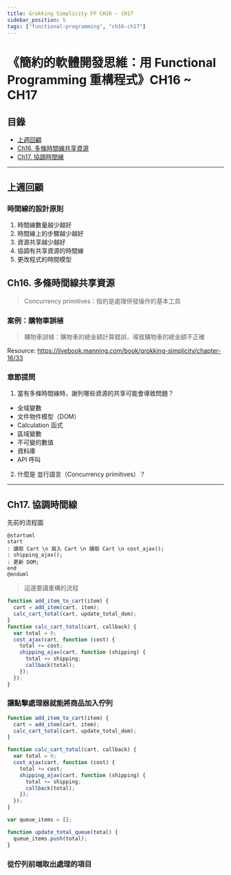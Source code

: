 ```yaml
---
title: Grokking Simplicity FP CH16 ~ CH17
sidebar_position: 5
tags: ["functional-programming", "ch16-ch17"]
---
```


# 《簡約的軟體開發思維：用 Functional Programming 重構程式》CH16 ~ CH17

## 目錄

- [上週回顧](#上週回顧)
- [Ch16. 多條時間線共享資源](#ch16-多條時間線共享資源)
- [Ch17. 協調時間線](#ch17-協調時間線)

---

## 上週回顧

### 時間線的設計原則

1. 時間線數量越少越好
2. 時間線上的步驟越少越好
3. 資源共享越少越好
4. 協調有共享資源的時間線
5. 更改程式的時間模型

## Ch16. 多條時間線共享資源

> Concurrency primitives：指的是處理併發操作的基本工具

### 案例：購物車誤植

> 購物車誤植：購物車的總金額計算錯誤，導致購物車的總金額不正確

Resource: https://livebook.manning.com/book/grokking-simplicity/chapter-16/33

### 章節提問

1. 當有多條時間線時，謝列哪些資源的共享可能會導致問題？

- 全域變數
- 文件物件模型（DOM）
- Calculation 函式
- 區域變數
- 不可變的數值
- 資料庫
- API 呼叫

2. 什麼是 並行語言（Concurrency primitives）？

---

## Ch17. 協調時間線

先前的流程圖

```plantuml
@startuml
start
: 讀取 Cart \n 寫入 Cart \n 讀取 Cart \n cost_ajax();
: shipping_ajax();
: 更新 DOM;
end
@enduml
```

> 這邊要講重構的流程

```js
function add_item_to_cart(item) {
  cart = add_item(cart, item);
  calc_cart_total(cart, update_total_dom);
}
function calc_cart_total(cart, callback) {
  var total = 0;
  cost_ajax(cart, function (cost) {
    total += cost;
    shipping_ajax(cart, function (shipping) {
      total += shipping;
      callback(total);
    });
  });
}
```

### 讓點擊處理器就能將商品加入佇列

```js
function add_item_to_cart(item) {
  cart = add_item(cart, item);
  calc_cart_total(cart, update_total_dom);
}

function calc_cart_total(cart, callback) {
  var total = 0;
  cost_ajax(cart, function (cost) {
    total += cost;
    shipping_ajax(cart, function (shipping) {
      total += shipping;
      callback(total);
    });
  });
}

var queue_items = [];

function update_total_queue(total) {
  queue_items.push(total);
}
```

### 從佇列前端取出處理的項目
